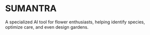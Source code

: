 # SUMANTRA
A specialized AI tool for flower enthusiasts, helping identify species, optimize care, and even design gardens.
